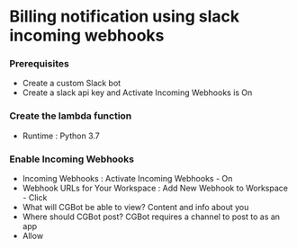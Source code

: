 Billing notification using slack incoming webhooks
=============

### Prerequisites

* Create a custom Slack bot
* Create a slack api key and Activate Incoming Webhooks is On

### Create the lambda function

* Runtime : Python 3.7


### Enable Incoming Webhooks

* Incoming Webhooks : Activate Incoming Webhooks - On
* Webhook URLs for Your Workspace : Add New Webhook to Workspace - Click
* What will CGBot be able to view? Content and info about you
* Where should CGBot post? CGBot requires a channel to post to as an app
* Allow
